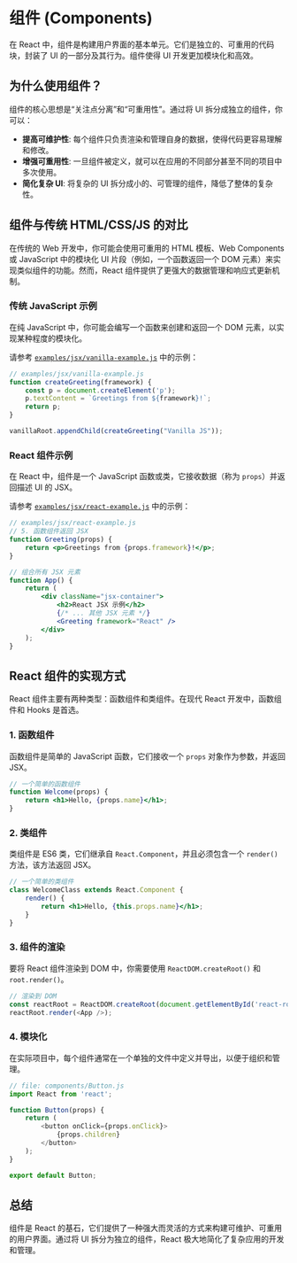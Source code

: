 # 组件 (Components)

在 React 中，组件是构建用户界面的基本单元。它们是独立的、可重用的代码块，封装了 UI 的一部分及其行为。组件使得 UI 开发更加模块化和高效。

## 为什么使用组件？

组件的核心思想是“关注点分离”和“可重用性”。通过将 UI 拆分成独立的组件，你可以：

*   **提高可维护性**: 每个组件只负责渲染和管理自身的数据，使得代码更容易理解和修改。
*   **增强可重用性**: 一旦组件被定义，就可以在应用的不同部分甚至不同的项目中多次使用。
*   **简化复杂 UI**: 将复杂的 UI 拆分成小的、可管理的组件，降低了整体的复杂性。

## 组件与传统 HTML/CSS/JS 的对比

在传统的 Web 开发中，你可能会使用可重用的 HTML 模板、Web Components 或 JavaScript 中的模块化 UI 片段（例如，一个函数返回一个 DOM 元素）来实现类似组件的功能。然而，React 组件提供了更强大的数据管理和响应式更新机制。

### 传统 JavaScript 示例

在纯 JavaScript 中，你可能会编写一个函数来创建和返回一个 DOM 元素，以实现某种程度的模块化。

请参考 [`examples/jsx/vanilla-example.js`](examples/jsx/vanilla-example.js:46-52) 中的示例：

```javascript
// examples/jsx/vanilla-example.js
function createGreeting(framework) {
    const p = document.createElement('p');
    p.textContent = `Greetings from ${framework}!`;
    return p;
}

vanillaRoot.appendChild(createGreeting("Vanilla JS"));
```

### React 组件示例

在 React 中，组件是一个 JavaScript 函数或类，它接收数据（称为 `props`）并返回描述 UI 的 JSX。

请参考 [`examples/jsx/react-example.js`](examples/jsx/react-example.js:31-47) 中的示例：

```jsx
// examples/jsx/react-example.js
// 5. 函数组件返回 JSX
function Greeting(props) {
    return <p>Greetings from {props.framework}!</p>;
}

// 组合所有 JSX 元素
function App() {
    return (
        <div className="jsx-container">
            <h2>React JSX 示例</h2>
            {/* ... 其他 JSX 元素 */}
            <Greeting framework="React" />
        </div>
    );
}
```

## React 组件的实现方式

React 组件主要有两种类型：函数组件和类组件。在现代 React 开发中，函数组件和 Hooks 是首选。

### 1. 函数组件

函数组件是简单的 JavaScript 函数，它们接收一个 `props` 对象作为参数，并返回 JSX。

```jsx
// 一个简单的函数组件
function Welcome(props) {
    return <h1>Hello, {props.name}</h1>;
}
```

### 2. 类组件

类组件是 ES6 类，它们继承自 `React.Component`，并且必须包含一个 `render()` 方法，该方法返回 JSX。

```jsx
// 一个简单的类组件
class WelcomeClass extends React.Component {
    render() {
        return <h1>Hello, {this.props.name}</h1>;
    }
}
```

### 3. 组件的渲染

要将 React 组件渲染到 DOM 中，你需要使用 `ReactDOM.createRoot()` 和 `root.render()`。

```javascript
// 渲染到 DOM
const reactRoot = ReactDOM.createRoot(document.getElementById('react-root'));
reactRoot.render(<App />);
```

### 4. 模块化

在实际项目中，每个组件通常在一个单独的文件中定义并导出，以便于组织和管理。

```javascript
// file: components/Button.js
import React from 'react';

function Button(props) {
    return (
        <button onClick={props.onClick}>
            {props.children}
        </button>
    );
}

export default Button;
```

## 总结

组件是 React 的基石，它们提供了一种强大而灵活的方式来构建可维护、可重用的用户界面。通过将 UI 拆分为独立的组件，React 极大地简化了复杂应用的开发和管理。